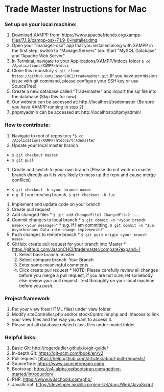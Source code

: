 # Trade Master Instructions for Mac

### Set up on your local machine:
1. Download XAMPP from: https://www.apachefriends.org/xampp-files/7.1.9/xampp-osx-7.1.9-0-installer.dmg
1. Open your "manager-osx" app that you installed along with XAMPP in the first step, switch to "Manage Servers" tab. Start "MySQL Database" and "Apache Web Server"
1. In Terminal, navigate to your Applications/XAMPP/htdocs folder `$ cd /Applications/XAMPP/htdocs`
1. Clone this repository `$ git clone https://github.com/JasonCHCI/trademaster.git` (If you have permission issue with git command, please configure your SSH key or use SourceTree)
1. Create a new database called "Trademaster" and import the sql file into the database (Skip this for now)
1. Our website can be accessed at:  http://localhost/trademaster (Be sure you have XAMPP running in step 2)
1. phpmyadmin can be accessed at: http://localhost/phpmyadmin/

### How to contribute:
1. Navigate to root of repository 
*`$ cd /Applications/XAMPP/htdocs/trademaster`
1. Update your local master branch 
* `$ git checkout master`
* `$ git pull`
1. Create and switch to your own branch (Please do not work on master branch directly as it is very likely to mess up the repo and cause merge conflicts)
* `$ git checkout -b <your branch name>`
* e.g. If I am creating branch, `$ git checkout -b Jue`
1. Implement and update code on your branch
1. Create pull request
  1. Add changed files
	* `$ git add ChangedFile1 ChangedFile2 ...`
  1. Commit changes to local branch
	* `$ git commit -m "<your branch name>:<your message>"`
	* e.g. If I am committing, `$ git commit -m "Jue: Asynchronous Data interchange implemented"`
  1. Push changes to remote branch
	* `$ git push origin <your branch name>`
  1. GitHub: create pull request for your branch into Master
	* https://github.com/JasonCHCI/trademaster/compare?expand=1
      1. Select base branch: master
      1. Select compare branch: Your Branch
      1. Enter some meaningful comments
      1. Click create pull request
    * NOTE: Please carefully review all changes before you merge a pull request, if you are not sure, let somebody else review your pull request. Test throughly on your local machine before you push.

### Project framework
1. Put your view files(HTML files) under view folder
1. Modify siteController.php and/or stockController.php and .htacess to link your view files and the way you want to access it.
1. Please put all database related class files under model folder.

### Helpful links:
1. Basic Git: http://rogerdudler.github.io/git-guide/
1. In-depth Git: https://git-scm.com/book/en/v2
1. Pull request: https://help.github.com/articles/about-pull-requests/
1. SourceTree: https://www.sourcetreeapp.com/
1. Bootstrap: https://v4-alpha.getbootstrap.com/getting-started/introduction/
1. PHP: https://www.w3schools.com/php/
1. JavaScript: https://developer.mozilla.org/en-US/docs/Web/JavaScript

